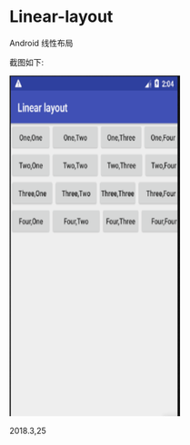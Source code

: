 # Linear-layout

Android 线性布局

截图如下:
<div align=left><img width="300" height="600" src="https://github.com/522520/Linear-layout/blob/master/images/yan.1.png"/></div>

2018.3,25
